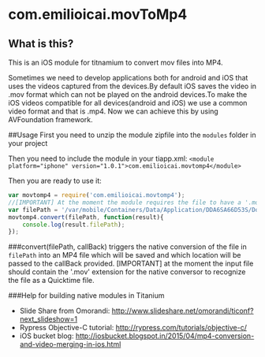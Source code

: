 # com.emilioicai.movToMp4
## What is this?
This is an iOS module for titnamium to convert mov files into MP4.

Sometimes we need to develop applications both for android and iOS that uses the videos captured from the devices.By default iOS saves the video in .mov format which can not be played on the android devices.To make the iOS videos compatible for all devices(android and iOS) we use a common video format and that is .mp4. Now we can achieve this by using AVFoundation framework.

##Usage
First you need to unzip the module zipfile into the `modules` folder in your project

Then you need to include the module in your tiapp.xml:
`<module platform="iphone" version="1.0.1">com.emilioicai.movtomp4</module>`

Then you are ready to use it:

```javascript
var movtomp4 = require('com.emilioicai.movtomp4');
//[IMPORTANT] At the moment the module requires the file to have a '.mov' extension
var filePath = '/var/mobile/Containers/Data/Application/DDA6SA66D53S/Documents/testMovie.mov';
movtomp4.convert(filePath, function(result){
	console.log(result.filePath);
});

```

###convert(filePath, callBack)
triggers the native conversion of the file in `filePath` into an MP4 file which will be saved and which location will be passed to the callBack provided. [IMPORTANT] at the moment the input file should contain the '.mov' extension for the native conversor to recognize the file as a Quicktime file.

###Help for building native modules in Titanium
- Slide Share from Omorandi: http://www.slideshare.net/omorandi/ticonf?next_slideshow=1
- Rypress Objective-C tutorial: http://rypress.com/tutorials/objective-c/
- iOS bucket blog: http://iosbucket.blogspot.in/2015/04/mp4-conversion-and-video-merging-in-ios.html